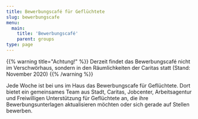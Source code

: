```yaml
---
title: Bewerbungscafé für Geflüchtete
slug: bewerbungscafe
menu: 
  main:
    title: 'Bewerbungscafé'
    parent: groups
type: page
---
```


{{% warning title="Achtung!" %}}
Derzeit findet das Bewerbungscafé nicht im Verschwörhaus, sondern in den Räumlichkeiten der Caritas statt (Stand: November 2020)
{{% /warning %}}

Jede Woche ist bei uns im Haus das Bewerbungscafe für Geflüchtete. Dort bietet ein gemeinsames Team aus Stadt, Caritas, Jobcenter, Arbeitsagentur und Freiwilligen Unterstützung für Geflüchtete an, die ihre Bewerbungsunterlagen aktualisieren möchten oder sich gerade auf Stellen bewerben.